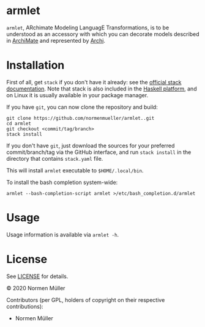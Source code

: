 # armlet

`armlet`, ARchimate Modeling LanguagE Transformations, is to be understood as
an accessory with which you can decorate models described in
[ArchiMate](https://pubs.opengroup.org/architecture/archimate3-doc/toc.html)
and represented by [Archi](https://www.archimatetool.com/).

# Installation

First of all, get `stack` if you don't have it already: see the [official stack
documentation](https://docs.haskellstack.org/en/stable/README/#how-to-install).
Note that stack is also included in the [Haskell
platform](http://hackage.haskell.org/platform/), and on Linux it is usually
available in your package manager.

If you have `git`, you can now clone the repository and build:

```shell
git clone https://github.com/normenmueller/armlet..git
cd armlet
git checkout <commit/tag/branch>
stack install
```

If you don't have `git`, just download the sources for your preferred
commit/branch/tag via the GitHub interface, and run `stack install` in the
directory that contains `stack.yaml` file.

This will install `armlet` executable to `$HOME/.local/bin`.

To install the bash completion system-wide:

```
armlet --bash-completion-script armlet >/etc/bash_completion.d/armlet
```

# Usage

Usage information is available via `armlet -h`.

# License

See [LICENSE](https://github.com/normenmueller/armlet/blob/master/LICENSE) for
details.

© 2020 Normen Müller

Contributors (per GPL, holders of copyright on their respective contributions):

<!-- BEGIN CONTRIBUTORS LIST -->
- Normen Müller

<!-- END CONTRIBUTORS LIST -->
